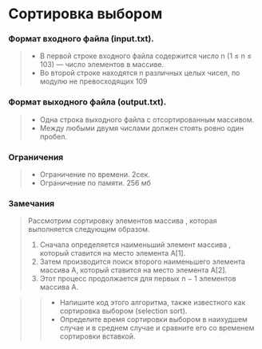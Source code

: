 # Сортировка выбором

### Формат входного файла (input.txt).
> - В первой строке входного файла содержится число n (1 ≤ n ≤ 103) — число элементов в массиве. 
> - Во второй строке находятся n различных целых чисел, по модулю не превосходящих
109

### Формат выходного файла (output.txt). 
> - Одна строка выходного файла с отсортированным массивом. 
> - Между любыми двумя числами должен стоять ровно один пробел.

### Ограничения
> - Ограничение по времени. 2сек.
> - Ограничение по памяти. 256 мб

### Замечания
> Рассмотрим сортировку элементов массива , которая выполняется следующим
образом. 
> 1) Сначала определяется наименьший элемент массива , который ставится
на место элемента A[1]. 
> 2) Затем производится поиск второго наименьшего элемента
массива A, который ставится на место элемента A[2]. 
> 3) Этот процесс продолжается для первых n − 1 элементов массива A.

>> - Напишите код этого алгоритма, также известного как сортировка выбором
(selection sort). 
>> - Определите время сортировки выбором в наихудшем случае и в
среднем случае и сравните его со временем сортировки вставкой.